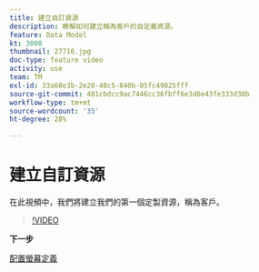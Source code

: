 ```yaml
---
title: 建立自訂資源
description: 瞭解如何建立稱為客戶的自定義資源。
feature: Data Model
kt: 3000
thumbnail: 27716.jpg
doc-type: feature video
activity: use
team: TM
exl-id: 33a68e3b-2e28-48c5-840b-05fc49825fff
source-git-commit: 481cbdcc9ac7446cc36fbff6e3d6e43fe333d30b
workflow-type: tm+mt
source-wordcount: '35'
ht-degree: 28%

---
```


# 建立自訂資源

在此視頻中，我們將建立我們的第一個定製資源，稱為客戶。

>[!VIDEO](https://video.tv.adobe.com/v/27716?quality=9)

**下一步**

[配置螢幕定義](./configuring-a-screen-definition-for-a-custom-resource.md)
